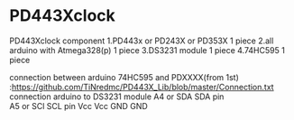 # PD443Xclock
PD443Xclock
component 
1.PD443x or PD243X or PD353X          1 piece
2.all arduino with Atmega328(p)       1 piece
3.DS3231 module                       1 piece
4.74HC595                             1 piece

connection between arduino 74HC595 and PDXXXX(from 1st)
:https://github.com/TiNredmc/PD443X_Lib/blob/master/Connection.txt
connection 
arduino      to DS3231 module
A4 or SDA       SDA pin   
A5 or SCl       SCL pin
Vcc             Vcc
GND             GND
